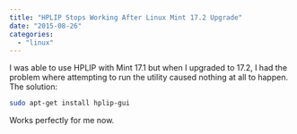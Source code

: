 ```yaml
---
title: "HPLIP Stops Working After Linux Mint 17.2 Upgrade"
date: "2015-08-26"
categories: 
  - "linux"
---
```


I was able to use HPLIP with Mint 17.1 but when I upgraded to 17.2, I had the problem where attempting to run the utility caused nothing at all to happen. The solution:

```bash
sudo apt-get install hplip-gui
```

Works perfectly for me now.

